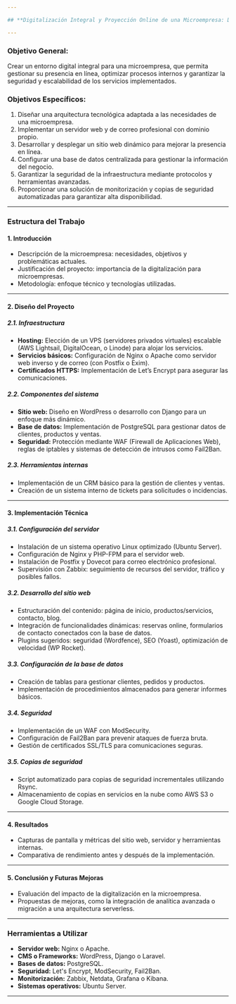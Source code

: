 ```yaml
---

## **Digitalización Integral y Proyección Online de una Microempresa: Diseño, Implementación y Gestión de Infraestructura y Servicios**

---
```


### **Objetivo General:**
Crear un entorno digital integral para una microempresa, que permita gestionar su presencia en línea, optimizar procesos internos y garantizar la seguridad y escalabilidad de los servicios implementados.

### **Objetivos Específicos:**
1. Diseñar una arquitectura tecnológica adaptada a las necesidades de una microempresa.
2. Implementar un servidor web y de correo profesional con dominio propio.
3. Desarrollar y desplegar un sitio web dinámico para mejorar la presencia en línea.
4. Configurar una base de datos centralizada para gestionar la información del negocio.
5. Garantizar la seguridad de la infraestructura mediante protocolos y herramientas avanzadas.
6. Proporcionar una solución de monitorización y copias de seguridad automatizadas para garantizar alta disponibilidad.

---

### **Estructura del Trabajo**

#### **1. Introducción**
- Descripción de la microempresa: necesidades, objetivos y problemáticas actuales.
- Justificación del proyecto: importancia de la digitalización para microempresas.
- Metodología: enfoque técnico y tecnologías utilizadas.

---

#### **2. Diseño del Proyecto**
##### **2.1. Infraestructura**
- **Hosting:** Elección de un VPS (servidores privados virtuales) escalable (AWS Lightsail, DigitalOcean, o Linode) para alojar los servicios.
- **Servicios básicos:** Configuración de Nginx o Apache como servidor web inverso y de correo (con Postfix o Exim).
- **Certificados HTTPS:** Implementación de Let’s Encrypt para asegurar las comunicaciones.

##### **2.2. Componentes del sistema**
- **Sitio web:** Diseño en WordPress o desarrollo con Django para un enfoque más dinámico.
- **Base de datos:** Implementación de PostgreSQL para gestionar datos de clientes, productos y ventas.
- **Seguridad:** Protección mediante WAF (Firewall de Aplicaciones Web), reglas de iptables y sistemas de detección de intrusos como Fail2Ban.

##### **2.3. Herramientas internas**
- Implementación de un CRM básico para la gestión de clientes y ventas.
- Creación de un sistema interno de tickets para solicitudes o incidencias.

---

#### **3. Implementación Técnica**
##### **3.1. Configuración del servidor**
- Instalación de un sistema operativo Linux optimizado (Ubuntu Server).
- Configuración de Nginx y PHP-FPM para el servidor web.
- Instalación de Postfix y Dovecot para correo electrónico profesional.
- Supervisión con Zabbix: seguimiento de recursos del servidor, tráfico y posibles fallos.

##### **3.2. Desarrollo del sitio web**
- Estructuración del contenido: página de inicio, productos/servicios, contacto, blog.
- Integración de funcionalidades dinámicas: reservas online, formularios de contacto conectados con la base de datos.
- Plugins sugeridos: seguridad (Wordfence), SEO (Yoast), optimización de velocidad (WP Rocket).

##### **3.3. Configuración de la base de datos**
- Creación de tablas para gestionar clientes, pedidos y productos.
- Implementación de procedimientos almacenados para generar informes básicos.

##### **3.4. Seguridad**
- Implementación de un WAF con ModSecurity.
- Configuración de Fail2Ban para prevenir ataques de fuerza bruta.
- Gestión de certificados SSL/TLS para comunicaciones seguras.

##### **3.5. Copias de seguridad**
- Script automatizado para copias de seguridad incrementales utilizando Rsync.
- Almacenamiento de copias en servicios en la nube como AWS S3 o Google Cloud Storage.

---

#### **4. Resultados**
- Capturas de pantalla y métricas del sitio web, servidor y herramientas internas.
- Comparativa de rendimiento antes y después de la implementación.

---

#### **5. Conclusión y Futuras Mejoras**
- Evaluación del impacto de la digitalización en la microempresa.
- Propuestas de mejoras, como la integración de analítica avanzada o migración a una arquitectura serverless.

---

### **Herramientas a Utilizar**
- **Servidor web:** Nginx o Apache.
- **CMS o Frameworks:** WordPress, Django o Laravel.
- **Bases de datos:** PostgreSQL.
- **Seguridad:** Let's Encrypt, ModSecurity, Fail2Ban.
- **Monitorización:** Zabbix, Netdata, Grafana o Kibana.
- **Sistemas operativos:** Ubuntu Server.

---
